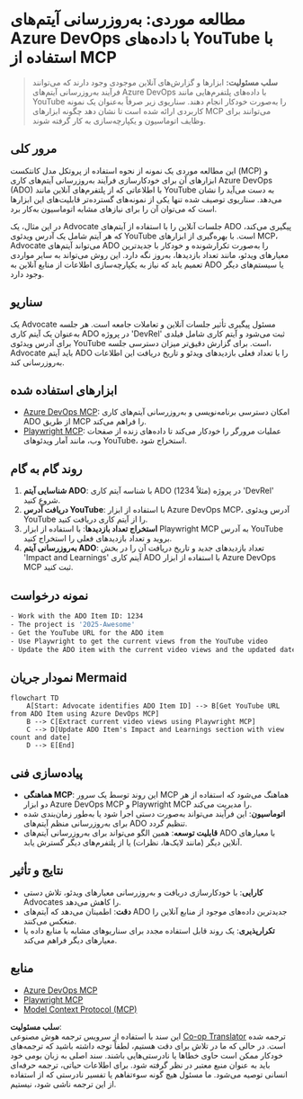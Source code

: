 <!--
CO_OP_TRANSLATOR_METADATA:
{
  "original_hash": "14a2dfbea55ef735660a06bd6bdfe5f3",
  "translation_date": "2025-07-14T06:09:03+00:00",
  "source_file": "09-CaseStudy/UpdateADOItemsFromYT.md",
  "language_code": "fa"
}
-->
# مطالعه موردی: به‌روزرسانی آیتم‌های Azure DevOps با داده‌های YouTube با استفاده از MCP

> **سلب مسئولیت:** ابزارها و گزارش‌های آنلاین موجودی وجود دارند که می‌توانند فرآیند به‌روزرسانی آیتم‌های Azure DevOps با داده‌های پلتفرم‌هایی مانند YouTube را به‌صورت خودکار انجام دهند. سناریوی زیر صرفاً به‌عنوان یک نمونه کاربردی ارائه شده است تا نشان دهد چگونه ابزارهای MCP می‌توانند برای وظایف اتوماسیون و یکپارچه‌سازی به کار گرفته شوند.

## مرور کلی

این مطالعه موردی یک نمونه از نحوه استفاده از پروتکل مدل کانتکست (MCP) و ابزارهای آن برای خودکارسازی فرآیند به‌روزرسانی آیتم‌های کاری Azure DevOps (ADO) با اطلاعاتی که از پلتفرم‌های آنلاین مانند YouTube به دست می‌آید را نشان می‌دهد. سناریوی توصیف شده تنها یکی از نمونه‌های گسترده‌تر قابلیت‌های این ابزارها است که می‌توان آن را برای نیازهای مشابه اتوماسیون به‌کار برد.

در این مثال، یک Advocate جلسات آنلاین را با استفاده از آیتم‌های ADO پیگیری می‌کند، که هر آیتم شامل یک آدرس ویدئوی YouTube است. با بهره‌گیری از ابزارهای MCP، Advocate می‌تواند آیتم‌های ADO را به‌صورت تکرارشونده و خودکار با جدیدترین معیارهای ویدئو، مانند تعداد بازدیدها، به‌روز نگه دارد. این روش می‌تواند به سایر مواردی تعمیم یابد که نیاز به یکپارچه‌سازی اطلاعات از منابع آنلاین به ADO یا سیستم‌های دیگر وجود دارد.

## سناریو

یک Advocate مسئول پیگیری تأثیر جلسات آنلاین و تعاملات جامعه است. هر جلسه به‌عنوان یک آیتم کاری ADO در پروژه 'DevRel' ثبت می‌شود و آیتم کاری شامل فیلدی برای آدرس ویدئوی YouTube است. برای گزارش دقیق‌تر میزان دسترسی جلسه، Advocate باید آیتم ADO را با تعداد فعلی بازدیدهای ویدئو و تاریخ دریافت این اطلاعات به‌روزرسانی کند.

## ابزارهای استفاده شده

- [Azure DevOps MCP](https://github.com/microsoft/azure-devops-mcp): امکان دسترسی برنامه‌نویسی و به‌روزرسانی آیتم‌های کاری ADO از طریق MCP را فراهم می‌کند.
- [Playwright MCP](https://github.com/microsoft/playwright-mcp): عملیات مرورگر را خودکار می‌کند تا داده‌های زنده از صفحات وب، مانند آمار ویدئوهای YouTube، استخراج شود.

## روند گام به گام

1. **شناسایی آیتم ADO**: با شناسه آیتم کاری ADO (مثلاً 1234) در پروژه 'DevRel' شروع کنید.
2. **دریافت آدرس YouTube**: با استفاده از ابزار Azure DevOps MCP، آدرس ویدئوی YouTube را از آیتم کاری دریافت کنید.
3. **استخراج تعداد بازدیدها**: با استفاده از ابزار Playwright MCP به آدرس YouTube بروید و تعداد بازدیدهای فعلی را استخراج کنید.
4. **به‌روزرسانی آیتم ADO**: تعداد بازدیدهای جدید و تاریخ دریافت آن را در بخش 'Impact and Learnings' آیتم کاری ADO با استفاده از ابزار Azure DevOps MCP ثبت کنید.

## نمونه درخواست

```bash
- Work with the ADO Item ID: 1234
- The project is '2025-Awesome'
- Get the YouTube URL for the ADO item
- Use Playwright to get the current views from the YouTube video
- Update the ADO item with the current video views and the updated date of the information
```

## نمودار جریان Mermaid

```mermaid
flowchart TD
    A[Start: Advocate identifies ADO Item ID] --> B[Get YouTube URL from ADO Item using Azure DevOps MCP]
    B --> C[Extract current video views using Playwright MCP]
    C --> D[Update ADO Item's Impact and Learnings section with view count and date]
    D --> E[End]
```

## پیاده‌سازی فنی

- **هماهنگی MCP**: این روند توسط یک سرور MCP هماهنگ می‌شود که استفاده از هر دو ابزار Azure DevOps MCP و Playwright MCP را مدیریت می‌کند.
- **اتوماسیون**: این فرآیند می‌تواند به‌صورت دستی اجرا شود یا به‌طور زمان‌بندی شده برای به‌روزرسانی منظم آیتم‌های ADO تنظیم گردد.
- **قابلیت توسعه**: همین الگو می‌تواند برای به‌روزرسانی آیتم‌های ADO با معیارهای آنلاین دیگر (مانند لایک‌ها، نظرات) یا از پلتفرم‌های دیگر گسترش یابد.

## نتایج و تأثیر

- **کارایی**: با خودکارسازی دریافت و به‌روزرسانی معیارهای ویدئو، تلاش دستی Advocates را کاهش می‌دهد.
- **دقت**: اطمینان می‌دهد که آیتم‌های ADO جدیدترین داده‌های موجود از منابع آنلاین را منعکس می‌کنند.
- **تکرارپذیری**: یک روند قابل استفاده مجدد برای سناریوهای مشابه با منابع داده یا معیارهای دیگر فراهم می‌کند.

## منابع

- [Azure DevOps MCP](https://github.com/microsoft/azure-devops-mcp)
- [Playwright MCP](https://github.com/microsoft/playwright-mcp)
- [Model Context Protocol (MCP)](https://modelcontextprotocol.io/)

**سلب مسئولیت**:  
این سند با استفاده از سرویس ترجمه هوش مصنوعی [Co-op Translator](https://github.com/Azure/co-op-translator) ترجمه شده است. در حالی که ما در تلاش برای دقت هستیم، لطفاً توجه داشته باشید که ترجمه‌های خودکار ممکن است حاوی خطاها یا نادرستی‌هایی باشند. سند اصلی به زبان بومی خود باید به عنوان منبع معتبر در نظر گرفته شود. برای اطلاعات حیاتی، ترجمه حرفه‌ای انسانی توصیه می‌شود. ما مسئول هیچ گونه سوءتفاهم یا تفسیر نادرستی که از استفاده از این ترجمه ناشی شود، نیستیم.